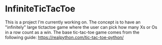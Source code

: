 # InfiniteTicTacToe

This is a project I'm currently working on. The concept is to have an "infinitely" large tictactoe game where the user can pick how many Xs or Os in a row count as a win. The base tic-tac-toe game comes from the following guide: https://realpython.com/tic-tac-toe-python/
